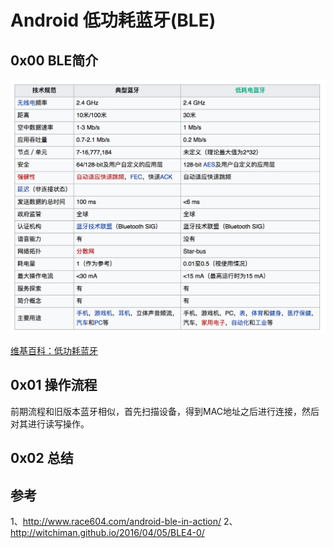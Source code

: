 # Android 低功耗蓝牙(BLE)

## 0x00 BLE简介

![ble](ble.png)

[维基百科：低功耗蓝牙](https://zh.wikipedia.org/wiki/%E8%97%8D%E7%89%99#.E4.BD.8E.E8.80.97.E9.9B.BB.E8.97.8D.E7.89.99BLE.EF.BC.88Bluetooth_Low_Energy.EF.BC.89)

## 0x01 操作流程

前期流程和旧版本蓝牙相似，首先扫描设备，得到MAC地址之后进行连接，然后对其进行读写操作。

## 0x02 总结





参考
---
1、http://www.race604.com/android-ble-in-action/
2、http://witchiman.github.io/2016/04/05/BLE4-0/


